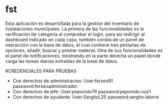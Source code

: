 # fst
Esta aplicación es desarrollada para la gestion del inventario de instalaciones municipales.
La primera de las funcionalidades es la verificación de categoria al comprobar el login, para asi redirigir al dashboard indicado en cada caso, también
consta de un panel de interacción con la base de datos, el cual contiene tres pestañas de opciones, añadir, buscar y prestar material. Otra de sus
funcionalidades es el panel de notificaciones, mostrando en la parte derecha un papel donde carga las tareas diarias extraidas de la base de datos.














#CREDENCIALES PARA PRUEBAS
- Con derechos de administracion:   User:ferseo91  password:ferseoadministrador.
- Con derechos de jefe:  User:peponido79    password:peponido.ruiz1
- Con derechos de ayudante:  User:SergitoL25  password:sergito.latorre  
